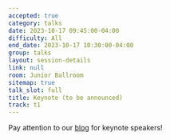 ```yaml
---
accepted: true
category: talks
date: 2023-10-17 09:45:00-04:00
difficulty: All
end_date: 2023-10-17 10:30:00-04:00
group: talks
layout: session-details
link: null
room: Junior Ballroom
sitemap: true
talk_slot: full
title: Keynote (to be announced)
track: t1
---
```


Pay attention to our [blog](/news/) for keynote speakers!
